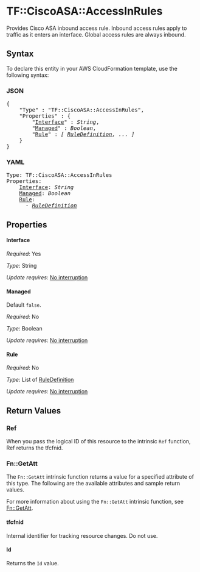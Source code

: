 # TF::CiscoASA::AccessInRules

Provides Cisco ASA inbound access rule. Inbound access rules apply to traffic as it enters an interface. Global access rules are always inbound.

## Syntax

To declare this entity in your AWS CloudFormation template, use the following syntax:

### JSON

<pre>
{
    "Type" : "TF::CiscoASA::AccessInRules",
    "Properties" : {
        "<a href="#interface" title="Interface">Interface</a>" : <i>String</i>,
        "<a href="#managed" title="Managed">Managed</a>" : <i>Boolean</i>,
        "<a href="#rule" title="Rule">Rule</a>" : <i>[ <a href="ruledefinition.md">RuleDefinition</a>, ... ]</i>
    }
}
</pre>

### YAML

<pre>
Type: TF::CiscoASA::AccessInRules
Properties:
    <a href="#interface" title="Interface">Interface</a>: <i>String</i>
    <a href="#managed" title="Managed">Managed</a>: <i>Boolean</i>
    <a href="#rule" title="Rule">Rule</a>: <i>
      - <a href="ruledefinition.md">RuleDefinition</a></i>
</pre>

## Properties

#### Interface

_Required_: Yes

_Type_: String

_Update requires_: [No interruption](https://docs.aws.amazon.com/AWSCloudFormation/latest/UserGuide/using-cfn-updating-stacks-update-behaviors.html#update-no-interrupt)

#### Managed

Default `false`.

_Required_: No

_Type_: Boolean

_Update requires_: [No interruption](https://docs.aws.amazon.com/AWSCloudFormation/latest/UserGuide/using-cfn-updating-stacks-update-behaviors.html#update-no-interrupt)

#### Rule

_Required_: No

_Type_: List of <a href="ruledefinition.md">RuleDefinition</a>

_Update requires_: [No interruption](https://docs.aws.amazon.com/AWSCloudFormation/latest/UserGuide/using-cfn-updating-stacks-update-behaviors.html#update-no-interrupt)

## Return Values

### Ref

When you pass the logical ID of this resource to the intrinsic `Ref` function, Ref returns the tfcfnid.

### Fn::GetAtt

The `Fn::GetAtt` intrinsic function returns a value for a specified attribute of this type. The following are the available attributes and sample return values.

For more information about using the `Fn::GetAtt` intrinsic function, see [Fn::GetAtt](https://docs.aws.amazon.com/AWSCloudFormation/latest/UserGuide/intrinsic-function-reference-getatt.html).

#### tfcfnid

Internal identifier for tracking resource changes. Do not use.

#### Id

Returns the <code>Id</code> value.

